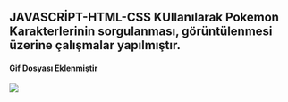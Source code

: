 <h2>JAVASCRİPT-HTML-CSS KUllanılarak Pokemon Karakterlerinin sorgulanması, görüntülenmesi üzerine çalışmalar yapılmıştır.</h2>


<h4>Gif Dosyası Eklenmiştir</h4>

![](tanıtım.gif)
